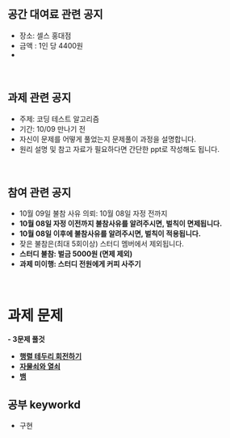 ## 공간 대여료 관련 공지
- 장소: 셀스 홍대점
- 금액 : 1인 당 4400원
- 
<br>

## 과제 관련 공지
- 주제: 코딩 테스트 알고리즘
- 기간: 10/09 만나기 전
- 자신이 문제를 어떻게 풀었는지 문제풀이 과정을 설명합니다.
- 원리 설명 및 참고 자료가 필요하다면 간단한 ppt로 작성해도 됩니다.

<br>

## 참여 관련 공지
- 10월 09일 불참 사유 의뢰: 10월 08일 자정 전까지
- **10월 08일 자정 이전까지 불참사유를 알려주시면, 벌칙이 면제됩니다.**
- **10월 08일 이후에 불참사유를 알려주시면, 벌칙이 적용됩니다.**
- 잦은 불참은(최대 5회이상) 스터디 멤버에서 제외됩니다.
- **스터디 불참: 벌금 5000원 (면제 제외)**
- **과제 미이행: 스터디 전원에게 커피 사주기**
<br>

# 과제 문제

**- 3문제 풀것**
- [**행렬 테두리 회전하기**](https://programmers.co.kr/learn/courses/30/lessons/77485)
- [**자물쇠와 열쇠**](https://programmers.co.kr/learn/courses/30/lessons/60059)
- [**뱀**](https://www.acmicpc.net/problem/3190)


## 공부 keyworkd
- 구현 
